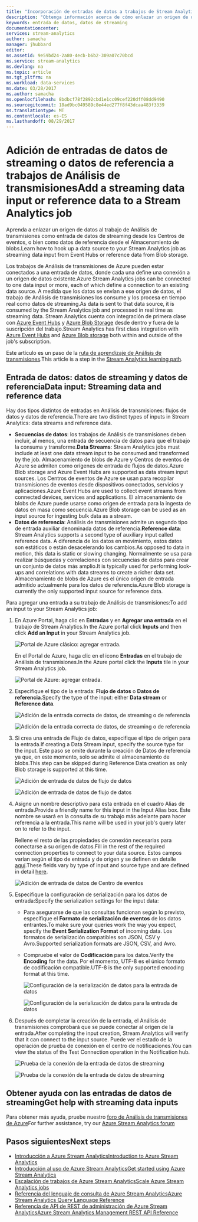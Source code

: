 ```yaml
---
title: "Incorporación de entradas de datos a trabajos de Stream Analytics | Microsoft Docs"
description: "Obtenga información acerca de cómo enlazar un origen de datos al trabajo de Análisis de transmisiones como entrada de datos de streaming desde los Centros de eventos, o bien como datos de referencia desde el Almacenamiento de blobs."
keywords: entrada de datos, datos de streaming
documentationcenter: 
services: stream-analytics
author: samacha
manager: jhubbard
editor: 
ms.assetid: 9e59bd24-2a80-4ecb-b6b2-309a07c70bcd
ms.service: stream-analytics
ms.devlang: na
ms.topic: article
ms.tgt_pltfrm: na
ms.workload: data-services
ms.date: 03/28/2017
ms.author: samacha
ms.openlocfilehash: 8bdbcf78f2892cbd1e1cc09cef220dff08dd9490
ms.sourcegitcommit: 18ad9bc049589c8e44ed277f8f43dcaa483f3339
ms.translationtype: MT
ms.contentlocale: es-ES
ms.lasthandoff: 08/29/2017
---
```

# <a name="add-a-streaming-data-input-or-reference-data-to-a-stream-analytics-job"></a><span data-ttu-id="34097-104">Adición de entradas de datos de streaming o datos de referencia a trabajos de Análisis de transmisiones</span><span class="sxs-lookup"><span data-stu-id="34097-104">Add a streaming data input or reference data to a Stream Analytics job</span></span>
<span data-ttu-id="34097-105">Aprenda a enlazar un origen de datos al trabajo de Análisis de transmisiones como entrada de datos de streaming desde los Centros de eventos, o bien como datos de referencia desde el Almacenamiento de blobs.</span><span class="sxs-lookup"><span data-stu-id="34097-105">Learn how to hook up a data source to your Stream Analytics job as streaming data input from Event Hubs or reference data from Blob storage.</span></span>

<span data-ttu-id="34097-106">Los trabajos de Análisis de transmisiones de Azure pueden estar conectados a una entrada de datos, donde cada una define una conexión a un origen de datos existente.</span><span class="sxs-lookup"><span data-stu-id="34097-106">Azure Stream Analytics jobs can be connected to one data input or more, each of which define a connection to an existing data source.</span></span> <span data-ttu-id="34097-107">A medida que los datos se envían a ese origen de datos, el trabajo de Análisis de transmisiones los consume y los procesa en tiempo real como datos de streaming.</span><span class="sxs-lookup"><span data-stu-id="34097-107">As data is sent to that data source, it is consumed by the Stream Analytics job and processed in real time as streaming data.</span></span> <span data-ttu-id="34097-108">Stream Analytics cuenta con integración de primera clase con [Azure Event Hubs](https://azure.microsoft.com/services/event-hubs/) y [Azure Blob Storage](../storage/blobs/storage-dotnet-how-to-use-blobs.md) desde dentro y fuera de la suscripción del trabajo.</span><span class="sxs-lookup"><span data-stu-id="34097-108">Stream Analytics has first class integration with [Azure Event Hubs](https://azure.microsoft.com/services/event-hubs/) and [Azure Blob storage](../storage/blobs/storage-dotnet-how-to-use-blobs.md) both within and outside of the job's subscription.</span></span>

<span data-ttu-id="34097-109">Este artículo es un paso de la [ruta de aprendizaje de Análisis de transmisiones](/documentation/learning-paths/stream-analytics/).</span><span class="sxs-lookup"><span data-stu-id="34097-109">This article is a step in the [Stream Analytics learning path](/documentation/learning-paths/stream-analytics/).</span></span>

## <a name="data-input-streaming-data-and-reference-data"></a><span data-ttu-id="34097-110">Entrada de datos: datos de streaming y datos de referencia</span><span class="sxs-lookup"><span data-stu-id="34097-110">Data input: Streaming data and reference data</span></span>
<span data-ttu-id="34097-111">Hay dos tipos distintos de entradas en Análisis de transmisiones: flujos de datos y datos de referencia.</span><span class="sxs-lookup"><span data-stu-id="34097-111">There are two distinct types of inputs in Stream Analytics: data streams and reference data.</span></span>

* <span data-ttu-id="34097-112">**Secuencias de datos**: los trabajos de Análisis de transmisiones deben incluir, al menos, una entrada de secuencia de datos para que el trabajo la consuma y transforme.</span><span class="sxs-lookup"><span data-stu-id="34097-112">**Data Streams**: Stream Analytics jobs must include at least one data stream input to be consumed and transformed by the job.</span></span> <span data-ttu-id="34097-113">Almacenamiento de blobs de Azure y Centros de eventos de Azure se admiten como orígenes de entrada de flujos de datos.</span><span class="sxs-lookup"><span data-stu-id="34097-113">Azure Blob storage and Azure Event Hubs are supported as data stream input sources.</span></span> <span data-ttu-id="34097-114">Los Centros de eventos de Azure se usan para recopilar transmisiones de eventos desde dispositivos conectados, servicios y aplicaciones.</span><span class="sxs-lookup"><span data-stu-id="34097-114">Azure Event Hubs are used to collect event streams from connected devices, services and applications.</span></span> <span data-ttu-id="34097-115">El almacenamiento de blobs de Azure puede usarse como origen de entrada para la ingesta de datos en masa como secuencia.</span><span class="sxs-lookup"><span data-stu-id="34097-115">Azure Blob storage can be used as an input source for ingesting bulk data as a stream.</span></span>  
* <span data-ttu-id="34097-116">**Datos de referencia**: Análisis de transmisiones admite un segundo tipo de entrada auxiliar denominada datos de referencia.</span><span class="sxs-lookup"><span data-stu-id="34097-116">**Reference data**: Stream Analytics supports a second type of auxiliary input called reference data.</span></span>  <span data-ttu-id="34097-117">A diferencia de los datos en movimiento, estos datos son estáticos o están desacelerando los cambios.</span><span class="sxs-lookup"><span data-stu-id="34097-117">As opposed to data in motion, this data is static or slowing changing.</span></span>  <span data-ttu-id="34097-118">Normalmente se usa para realizar búsquedas y correlaciones con secuencias de datos para crear un conjunto de datos más amplio.</span><span class="sxs-lookup"><span data-stu-id="34097-118">It is typically used for performing look-ups and correlations with data streams to create a richer data set.</span></span>  <span data-ttu-id="34097-119">Almacenamiento de blobs de Azure es el único origen de entrada admitido actualmente para los datos de referencia.</span><span class="sxs-lookup"><span data-stu-id="34097-119">Azure Blob storage is currently the only supported input source for reference data.</span></span>  

<span data-ttu-id="34097-120">Para agregar una entrada a su trabajo de Análisis de transmisiones:</span><span class="sxs-lookup"><span data-stu-id="34097-120">To add an input to your Stream Analytics job:</span></span>

1. <span data-ttu-id="34097-121">En Azure Portal, haga clic en **Entradas** y en **Agregar una entrada** en el trabajo de Stream Analytics.</span><span class="sxs-lookup"><span data-stu-id="34097-121">In the Azure portal click **Inputs** and then click **Add an Input** in your Stream Analytics job.</span></span>
   
    ![Portal de Azure clásico: agregar entrada.](./media/stream-analytics-add-inputs/1-stream-analytics-add-inputs.png)  
   
    <span data-ttu-id="34097-123">En el Portal de Azure, haga clic en el icono **Entradas** en el trabajo de Análisis de transmisiones.</span><span class="sxs-lookup"><span data-stu-id="34097-123">In the Azure portal click the **Inputs** tile in your Stream Analytics job.</span></span>  
   
    ![Portal de Azure: agregar entrada.](./media/stream-analytics-add-inputs/7-stream-analytics-add-inputs.png)  
2. <span data-ttu-id="34097-125">Especifique el tipo de la entrada: **Flujo de datos** o **Datos de referencia**.</span><span class="sxs-lookup"><span data-stu-id="34097-125">Specify the type of the input: either **Data stream** or **Reference data**.</span></span>
   
    ![Adición de la entrada correcta de datos, de streaming o de referencia](./media/stream-analytics-add-inputs/2-stream-analytics-add-inputs.png)  
   
    ![Adición de la entrada correcta de datos, de streaming o de referencia](./media/stream-analytics-add-inputs/8-stream-analytics-add-inputs.png)  
3. <span data-ttu-id="34097-128">Si crea una entrada de Flujo de datos, especifique el tipo de origen para la entrada.</span><span class="sxs-lookup"><span data-stu-id="34097-128">If creating a Data Stream input, specify the source type for the input.</span></span>  <span data-ttu-id="34097-129">Este paso se omite durante la creación de Datos de referencia ya que, en este momento, solo se admite el almacenamiento de blobs.</span><span class="sxs-lookup"><span data-stu-id="34097-129">This step can be skipped during Reference Data creation as only Blob storage is supported at this time.</span></span>
   
    ![Adición de entrada de datos de flujo de datos](./media/stream-analytics-add-inputs/3-stream-analytics-add-inputs.png)  
   
    ![Adición de entrada de datos de flujo de datos](./media/stream-analytics-add-inputs/9-stream-analytics-add-inputs.png)  
4. <span data-ttu-id="34097-132">Asigne un nombre descriptivo para esta entrada en el cuadro Alias de entrada.</span><span class="sxs-lookup"><span data-stu-id="34097-132">Provide a friendly name for this input in the Input Alias box.</span></span>  <span data-ttu-id="34097-133">Este nombre se usará en la consulta de su trabajo más adelante para hacer referencia a la entrada.</span><span class="sxs-lookup"><span data-stu-id="34097-133">This name will be used in your job's query later on to refer to the input.</span></span>
   
    <span data-ttu-id="34097-134">Rellene el resto de las propiedades de conexión necesarias para conectarse a su origen de datos.</span><span class="sxs-lookup"><span data-stu-id="34097-134">Fill in the rest of the required connection properties to connect to your data source.</span></span> <span data-ttu-id="34097-135">Estos campos varían según el tipo de entrada y de origen y se definen en detalle [aquí](stream-analytics-create-a-job.md).</span><span class="sxs-lookup"><span data-stu-id="34097-135">These fields vary by type of input and source type and are defined in detail [here](stream-analytics-create-a-job.md).</span></span>  
   
    ![Adición de entrada de datos de Centro de eventos](./media/stream-analytics-add-inputs/4-stream-analytics-add-inputs.png)  
5. <span data-ttu-id="34097-137">Especifique la configuración de serialización para los datos de entrada:</span><span class="sxs-lookup"><span data-stu-id="34097-137">Specify the serialization settings for the input data:</span></span>
   
   * <span data-ttu-id="34097-138">Para asegurarse de que las consultas funcionan según lo previsto, especifique el **Formato de serialización de eventos** de los datos entrantes.</span><span class="sxs-lookup"><span data-stu-id="34097-138">To make sure your queries work the way you expect, specify the **Event Serialization Format** of incoming data.</span></span>  <span data-ttu-id="34097-139">Los formatos de serialización compatibles son JSON, CSV y Avro.</span><span class="sxs-lookup"><span data-stu-id="34097-139">Supported serialization formats are JSON, CSV, and Avro.</span></span>
   * <span data-ttu-id="34097-140">Compruebe el valor de **Codificación** para los datos.</span><span class="sxs-lookup"><span data-stu-id="34097-140">Verify the **Encoding** for the data.</span></span>  <span data-ttu-id="34097-141">Por el momento, UTF-8 es el único formato de codificación compatible.</span><span class="sxs-lookup"><span data-stu-id="34097-141">UTF-8 is the only supported encoding format at this time.</span></span>
     
     ![Configuración de la serialización de datos para la entrada de datos](./media/stream-analytics-add-inputs/5-stream-analytics-add-inputs.png)  
     
     ![Configuración de la serialización de datos para la entrada de datos](./media/stream-analytics-add-inputs/10-stream-analytics-add-inputs.png)  
6. <span data-ttu-id="34097-144">Después de completar la creación de la entrada, el Análisis de transmisiones comprobará que se puede conectar al origen de la entrada.</span><span class="sxs-lookup"><span data-stu-id="34097-144">After completing the input creation, Stream Analytics will verify that it can connect to the input source.</span></span>  <span data-ttu-id="34097-145">Puede ver el estado de la operación de prueba de conexión en el centro de notificaciones.</span><span class="sxs-lookup"><span data-stu-id="34097-145">You can view the status of the Test Connection operation in the Notification hub.</span></span>
   
    ![Prueba de la conexión de la entrada de datos de streaming](./media/stream-analytics-add-inputs/6-stream-analytics-add-inputs.png)  
   
    ![Prueba de la conexión de la entrada de datos de streaming](./media/stream-analytics-add-inputs/11-stream-analytics-add-inputs.png)  

## <a name="get-help-with-streaming-data-inputs"></a><span data-ttu-id="34097-148">Obtener ayuda con las entradas de datos de streaming</span><span class="sxs-lookup"><span data-stu-id="34097-148">Get help with streaming data inputs</span></span>
<span data-ttu-id="34097-149">Para obtener más ayuda, pruebe nuestro [foro de Análisis de transmisiones de Azure](https://social.msdn.microsoft.com/Forums/en-US/home?forum=AzureStreamAnalytics)</span><span class="sxs-lookup"><span data-stu-id="34097-149">For further assistance, try our [Azure Stream Analytics forum](https://social.msdn.microsoft.com/Forums/en-US/home?forum=AzureStreamAnalytics)</span></span>

## <a name="next-steps"></a><span data-ttu-id="34097-150">Pasos siguientes</span><span class="sxs-lookup"><span data-stu-id="34097-150">Next steps</span></span>
* [<span data-ttu-id="34097-151">Introducción a Azure Stream Analytics</span><span class="sxs-lookup"><span data-stu-id="34097-151">Introduction to Azure Stream Analytics</span></span>](stream-analytics-introduction.md)
* [<span data-ttu-id="34097-152">Introducción al uso de Azure Stream Analytics</span><span class="sxs-lookup"><span data-stu-id="34097-152">Get started using Azure Stream Analytics</span></span>](stream-analytics-real-time-fraud-detection.md)
* [<span data-ttu-id="34097-153">Escalación de trabajos de Azure Stream Analytics</span><span class="sxs-lookup"><span data-stu-id="34097-153">Scale Azure Stream Analytics jobs</span></span>](stream-analytics-scale-jobs.md)
* [<span data-ttu-id="34097-154">Referencia del lenguaje de consulta de Azure Stream Analytics</span><span class="sxs-lookup"><span data-stu-id="34097-154">Azure Stream Analytics Query Language Reference</span></span>](https://msdn.microsoft.com/library/azure/dn834998.aspx)
* [<span data-ttu-id="34097-155">Referencia de API de REST de administración de Azure Stream Analytics</span><span class="sxs-lookup"><span data-stu-id="34097-155">Azure Stream Analytics Management REST API Reference</span></span>](https://msdn.microsoft.com/library/azure/dn835031.aspx)

